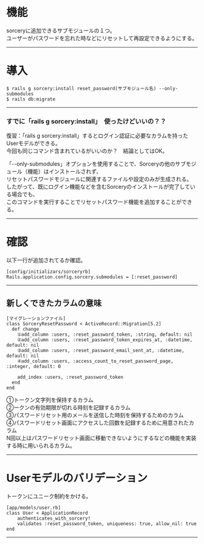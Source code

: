 # 機能
sorceryに追加できるサブモジュールの１つ。    
ユーザーがパスワードを忘れた時などにリセットして再設定できるようにする。
***

# 導入
~~~
$ rails g sorcery:install reset_password(サブモジュール名) --only-submodules
$ rails db:migrate
~~~
***

### すでに「rails g sorcery:install」　使ったけどいいの？？
復習：「rails g sorcery:install」するとログイン認証に必要なカラムを持ったUserモデルができる。    
今回も同じコマンド含まれているがいいのか？　結論としてはOK。      
    
「--only-submodules」オプションを使用することで、Sorceryの他のサブモジュール（機能）はインストールされず、    
リセットパスワードモジュールに関連するファイルや設定のみが生成される。    
したがって、既にログイン機能などを含むSorceryのインストールが完了している場合でも、    
このコマンドを実行することでリセットパスワード機能を追加することができる。
***


# 確認
以下一行が追加されてるか確認。
~~~
[config/initializars/sorceryrb]
Rails.application.config.sorcery.submodules = [:reset_password]
~~~
***

## 新しくできたカラムの意味
~~~
[マイグレーションファイル]
class SorceryResetPassword < ActiveRecord::Migration[5.2]
  def change
    ①add_column :users, :reset_password_token, :string, default: nil
    ②add_column :users, :reset_password_token_expires_at, :datetime, default: nil
    ③add_column :users, :reset_password_email_sent_at, :datetime, default: nil
    ④add_column :users, :access_count_to_reset_password_page, :integer, default: 0

    add_index :users, :reset_password_token
  end
end
~~~
①トークン文字列を保持するカラム      
②ークンの有効期限が切れる時刻を記録するカラム        
③パスワードリセット用のメールを送信した時刻を保持するためのカラム        
④パスワードリセット画面にアクセスした回数を記録するために用意されたカラム        
N回以上はパスワードリセット画面に移動できないようにするなどの機能を実装する時に用いられるカラム。
***

# Userモデルのバリデーション
トークンにユニーク制約をかける。
~~~
[app/models/user.rb]
class User < ApplicationRecord
    authenticates_with_sorcery!
    validates :reset_password_token, uniqueness: true, allow_nil: true
end
~~~
***

